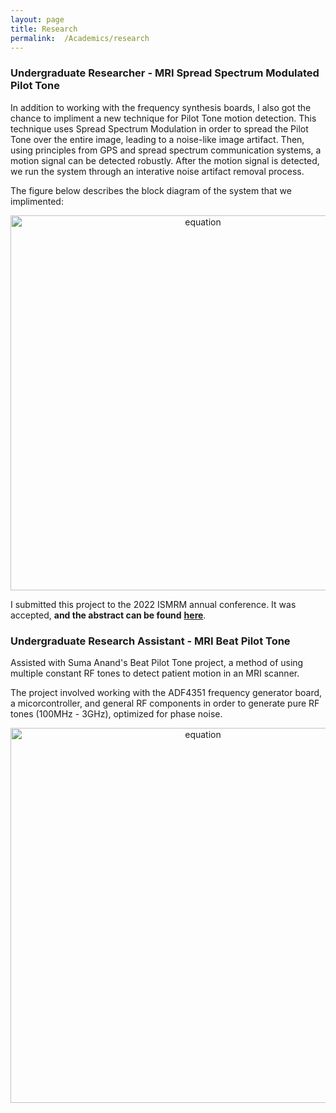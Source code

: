 ```yaml
---
layout: page
title: Research
permalink:  /Academics/research
---
```


### Undergraduate Researcher - MRI Spread Spectrum Modulated Pilot Tone

In addition to working with the frequency synthesis boards, I also got the chance to impliment a new technique for Pilot Tone motion detection. This technique uses Spread Spectrum Modulation in order to spread the Pilot Tone over the entire image, leading to a noise-like image artifact. Then, using principles from GPS and spread spectrum communication systems, a motion signal can be detected robustly. After the motion signal is detected, we run the system through an interative noise artifact removal process.    

The figure below describes the block diagram of the system that we implimented:

<p style="text-align:center;"><img src="../../images/ssmpt.jpg" alt="equation" style="width:600px" class="center"></p>


I submitted this project to the 2022 ISMRM annual conference. It was accepted, **and the abstract can be found** [**here**](/SSMPT.pdf). 




### Undergraduate Research Assistant - MRI Beat Pilot Tone

Assisted with Suma Anand's Beat Pilot Tone project, a method of using multiple constant RF tones to detect patient motion in an MRI scanner.    

The project involved working with the ADF4351 frequency generator board, a micorcontroller, and general RF components in order to generate pure RF tones (100MHz - 3GHz), optimized for phase noise.

<p style="text-align:center;"><img src="../../images/bpt.jpg" alt="equation" style="width:600px" class="center"></p>

